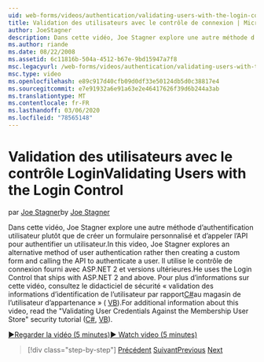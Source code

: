 ```yaml
---
uid: web-forms/videos/authentication/validating-users-with-the-login-control
title: Validation des utilisateurs avec le contrôle de connexion | Microsoft Docs
author: JoeStagner
description: Dans cette vidéo, Joe Stagner explore une autre méthode d’authentification utilisateur plutôt que de créer un formulaire personnalisé et d’appeler l’API pour authentifier une utilisation...
ms.author: riande
ms.date: 08/22/2008
ms.assetid: 6c11816b-504a-4512-b67e-9bd15947a7f8
msc.legacyurl: /web-forms/videos/authentication/validating-users-with-the-login-control
msc.type: video
ms.openlocfilehash: e89c917d40cfb09d0df33e50124db5d0c38817e4
ms.sourcegitcommit: e7e91932a6e91a63e2e46417626f39d6b244a3ab
ms.translationtype: MT
ms.contentlocale: fr-FR
ms.lasthandoff: 03/06/2020
ms.locfileid: "78565148"
---
```

# <a name="validating-users-with-the-login-control"></a><span data-ttu-id="3614d-103">Validation des utilisateurs avec le contrôle Login</span><span class="sxs-lookup"><span data-stu-id="3614d-103">Validating Users with the Login Control</span></span>

<span data-ttu-id="3614d-104">par [Joe Stagner](https://github.com/JoeStagner)</span><span class="sxs-lookup"><span data-stu-id="3614d-104">by [Joe Stagner](https://github.com/JoeStagner)</span></span>

<span data-ttu-id="3614d-105">Dans cette vidéo, Joe Stagner explore une autre méthode d’authentification utilisateur plutôt que de créer un formulaire personnalisé et d’appeler l’API pour authentifier un utilisateur.</span><span class="sxs-lookup"><span data-stu-id="3614d-105">In this video, Joe Stagner explores an alternative method of user authentication rather then creating a custom form and calling the API to authenticate a user.</span></span> <span data-ttu-id="3614d-106">Il utilise le contrôle de connexion fourni avec ASP.NET 2 et versions ultérieures.</span><span class="sxs-lookup"><span data-stu-id="3614d-106">He uses the Login Control that ships with ASP.NET 2 and above.</span></span> <span data-ttu-id="3614d-107">Pour plus d’informations sur cette vidéo, consultez le didacticiel de sécurité « validation des informations d’identification de l’utilisateur par rapport[C#](../../overview/older-versions-security/membership/validating-user-credentials-against-the-membership-user-store-cs.md)au magasin de l’utilisateur d’appartenance » ( [VB](../../overview/older-versions-security/membership/validating-user-credentials-against-the-membership-user-store-vb.md)).</span><span class="sxs-lookup"><span data-stu-id="3614d-107">For additional information about this video, read the "Validating User Credentials Against the Membership User Store" security tutorial ([C#](../../overview/older-versions-security/membership/validating-user-credentials-against-the-membership-user-store-cs.md), [VB](../../overview/older-versions-security/membership/validating-user-credentials-against-the-membership-user-store-vb.md)).</span></span>

[<span data-ttu-id="3614d-108">&#9654;Regarder la vidéo (5 minutes)</span><span class="sxs-lookup"><span data-stu-id="3614d-108">&#9654; Watch video (5 minutes)</span></span>](https://channel9.msdn.com/Blogs/ASP-NET-Site-Videos/validating-users-with-the-login-control)

> [!div class="step-by-step"]
> <span data-ttu-id="3614d-109">[Précédent](validating-users-manually.md)
> [Suivant](adding-users-to-your-membership-system.md)</span><span class="sxs-lookup"><span data-stu-id="3614d-109">[Previous](validating-users-manually.md)
[Next](adding-users-to-your-membership-system.md)</span></span>

